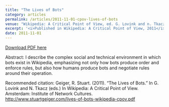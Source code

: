 ```yaml
---
title: "The Lives of Bots"
category: articles
permalink: /articles/2011-11-01-cpov-lives-of-bots
venue: "Wikipedia: A Critical Point of View, ed. G. Lovink and n. Tkacz. Amsterdam: Institute of Network Cultures."
excerpt: '<i>Published in Wikipedia: A Critical Point of View, 2011</i><br/>I describe the complex social and technical environment in which bots exist in Wikipedia, emphasizing not only how bots produce order and enforce rules, but also how humans produce bots and negotiate rules around their operation.'
date: 2011-11-01
---
```


<a href='http://www.stuartgeiger.com/papers/lives-of-bots-wikipedia-cpov.pdf'>Download PDF here</a>

Abstract: I describe the complex social and technical environment in which bots exist in Wikipedia, emphasizing not only how bots produce order and enforce rules, but also how humans produce bots and negotiate rules around their operation.

 Recommended citation: Geiger, R. Stuart. (2011). “The Lives of Bots.” In G. Lovink and N. Tkacz (eds.) In Wikipedia: A Critical Point of View. Amsterdam: Institute of Network Cultures. http://www.stuartgeiger.com/lives-of-bots-wikipedia-cpov.pdf
